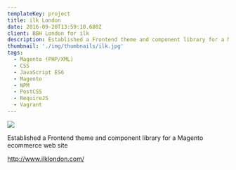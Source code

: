 ```yaml
---
templateKey: project
title: ilk London
date: 2016-09-20T13:59:10.680Z
client: BBH London for ilk
description: Established a Frontend theme and component library for a Magento ecommerce web site
thumbnail: './img/thumbnails/ilk.jpg'
tags:
  - Magento (PHP/XML)
  - CSS
  - JavaScript ES6
  - Magento
  - NPM
  - PostCSS
  - RequireJS
  - Vagrant
---
```


![](/img/ilk.jpg)

Established a Frontend theme and component library for a Magento ecommerce web
site

<http://www.ilklondon.com/>
